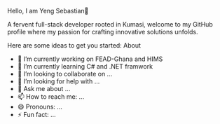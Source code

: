 Hello, I am Yeng Sebastian👋


A fervent full-stack developer rooted in Kumasi, welcome to my GitHub profile where my passion for crafting innovative solutions unfolds.

Here are some ideas to get you started:
About
- 🔭 I’m currently working on FEAD-Ghana and HIMS
- 🌱 I’m currently learning C# and .NET framwork
- 👯 I’m looking to collaborate on ...
- 🤔 I’m looking for help with ...
- 💬 Ask me about ...
- 📫 How to reach me: ...
- 😄 Pronouns: ...
- ⚡ Fun fact: ...
